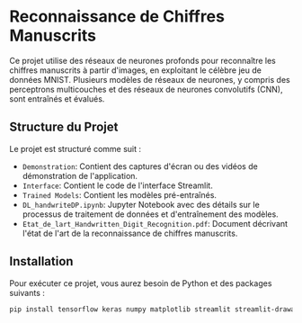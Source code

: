 # Reconnaissance de Chiffres Manuscrits

Ce projet utilise des réseaux de neurones profonds pour reconnaître les chiffres manuscrits à partir d'images, en exploitant le célèbre jeu de données MNIST. Plusieurs modèles de réseaux de neurones, y compris des perceptrons multicouches et des réseaux de neurones convolutifs (CNN), sont entraînés et évalués.

## Structure du Projet

Le projet est structuré comme suit :
- `Demonstration`: Contient des captures d'écran ou des vidéos de démonstration de l'application.
- `Interface`: Contient le code de l'interface Streamlit.
- `Trained Models`: Contient les modèles pré-entraînés.
- `DL_handwriteDP.ipynb`: Jupyter Notebook avec des détails sur le processus de traitement de données et d'entraînement des modèles.
- `Etat_de_lart_Handwritten_Digit_Recognition.pdf`: Document décrivant l'état de l'art de la reconnaissance de chiffres manuscrits.

## Installation

Pour exécuter ce projet, vous aurez besoin de Python et des packages suivants :

```bash
pip install tensorflow keras numpy matplotlib streamlit streamlit-drawable-canvas
